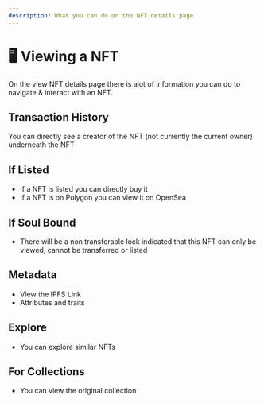 ```yaml
---
description: What you can do on the NFT details page
---
```


# 🖥 Viewing a NFT

On the view NFT details page there is alot of information you can do to navigate & interact with an NFT.



## Transaction History

You can directly see a creator of the NFT (not currently the current owner) underneath the NFT



## If Listed

* If a NFT is listed you can directly buy it
* If a NFT is on Polygon you can view it on OpenSea

## If Soul Bound

* There will be a non transferable lock indicated that this NFT can only be viewed, cannot be transferred or listed



## Metadata

* View the IPFS Link
* Attributes and traits





## Explore

* You can explore similar NFTs

## For Collections

* You can view the original collection
